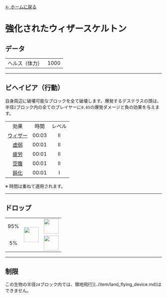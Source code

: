 [← ホームに戻る](../)
# 強化されたウィザースケルトン

## データ
<table>
    <tr><td align="end">ヘルス（体力）</td><td>1000</td></tr>
</table>

---

## ビヘイビア（行動）
自身周辺に破壊可能なブロックを全て破壊します。爆発するデステラスの頭は、半径`2`ブロック内の全てのプレイヤーに`0.85`の爆発ダメージと負の効果を与えます。

<table>
    <tr><td align="center">効果</td><td align="center">時間</td><td align="center">レベル</td></tr>
    <tr><td align="center"><a href="https://minecraft.fandom.com/ja/wiki/ウィザー">ウィザー</a></td><td align="center">00:03</td><td align="center">II</td></tr>
    <tr><td align="center"><a href="https://minecraft.fandom.com/ja/wiki/弱体化">虚弱</a></td><td align="center">00:01</td><td align="center">II</td></tr>
    <tr><td align="center"><a href="https://minecraft.fandom.com/ja/wiki/疲労">疲労</a></td><td align="center">00:01</td><td align="center">II</td></tr>
    <tr><td align="center"><a href="https://minecraft.fandom.com/ja/wiki/空腹">空腹</a></td><td align="center">00:01</td><td align="center">II</td></tr>
    <tr><td align="center"><a href="https://minecraft.fandom.com/ja/wiki/鈍化">鈍化</a></td><td align="center">00:01</td><td align="center">I</td></tr>
</table>

※ 時間は重ねて適用されます。

---

## ドロップ
<table>
    <tr><td align="center">95%</td><td align="center" rowspan="2"><img src="https://i.imgur.com/c98D59O.png" width="48"/></td><td><img src="https://i.imgur.com/wl43BjZ.png" width="48"/></td></tr>
    <tr><td align="center">5%</td><td align="center"><a href="../item/dragon_blood_tooth.md"><img src="https://i.imgur.com/IWZz8YM.png" width="48"/></a></td></tr>
</table>

---

## 制限
この生物の半径`24`ブロック内では、領地飛行](../item/land_flying_device.md)はできません。
